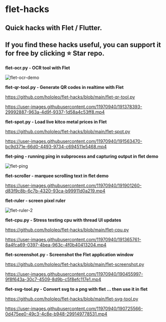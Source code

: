 # flet-hacks
## Quick hacks with Flet / Flutter.


## If you find these hacks useful, you can support it for free by clicking ⭐ Star repo.

**flet-ocr.py - OCR tool with Flet**

![flet-ocr-demo](https://user-images.githubusercontent.com/11970940/192157189-c018eca3-04ea-4259-9f62-5d46dcc1cccc.gif)

**flet-qr-tool.py - Generate QR codes in realtime with Flet**

https://github.com/hololeo/flet-hacks/blob/main/flet-qr-tool.py

https://user-images.githubusercontent.com/11970940/191378393-29992887-963a-4d9f-9337-1d58a4c53ff8.mp4

**flet-spot.py - Load live kitco metal prices  in Flet**

https://github.com/hololeo/flet-hacks/blob/main/flet-spot.py

https://user-images.githubusercontent.com/11970940/191563470-bc9d371e-66d0-4493-9734-c694511e5468.mp4

**flet-ping - running ping in subprocess and capturing output in flet demo**

![flet-ping](https://user-images.githubusercontent.com/11970940/192004308-fb89220a-a733-402d-8491-841f6f6d746b.gif)

**flet-scroller - marquee scrolling text in flet demo**

https://user-images.githubusercontent.com/11970940/191901260-d83f9c8b-6c7b-4320-93ca-b99911d0a219.mp4

**flet-ruler  - screen pixel ruler**

![flet-ruler-2](https://user-images.githubusercontent.com/11970940/192063025-94f45474-f748-4261-bdd3-dd14298df413.gif)

**flet-cpu.py - Stress testing cpu with thread UI updates**

https://github.com/hololeo/flet-hacks/blob/main/flet-cpu.py

https://user-images.githubusercontent.com/11970940/191365761-8a4fca69-0397-4bea-963c-4f0b40413204.mp4

**flet-screenshot.py - Screenshot the Flet application window**

https://github.com/hololeo/flet-hacks/blob/main/flet-screenshot.py

https://user-images.githubusercontent.com/11970940/190455997-9f8f643a-30c7-4509-8d9b-c5f8efc117e1.mp4

**flet-svg-tool.py - Convert svg to a png with flet ... then use it in flet**

https://github.com/hololeo/flet-hacks/blob/main/flet-svg-tool.py

https://user-images.githubusercontent.com/11970940/190725566-0d475ee0-49c3-4c8e-b948-299149778531.mp4
